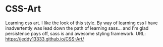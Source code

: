 # CSS-Art

Learning css art. 
I like the look of this style. 
By way of learning css I have inadvertently was lead down the path of learning sass... 
and I'm glad persistence pays off, sass is and awesome styling framework.
URL: https://jeddy13333.github.io/CSS-Art/


